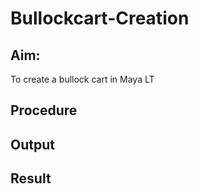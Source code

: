 # Bullockcart-Creation

## Aim:
To create a bullock cart in Maya LT

## Procedure


## Output

## Result
